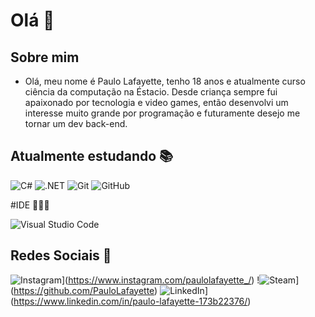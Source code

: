 # Olá 👋

## Sobre mim
- Olá, meu nome é Paulo Lafayette, tenho 18 anos e atualmente curso ciência da computação na Éstacio. Desde criança sempre fui apaixonado por tecnologia e video games, então desenvolvi um interesse muito grande por programação e futuramente desejo me tornar um dev back-end.

## Atualmente estudando 📚

![C#](https://img.shields.io/badge/C%23-239120?style=for-the-badge&logo=c-sharp&logoColor=white)
![.NET](https://img.shields.io/badge/.NET-512BD4?style=for-the-badge&logo=dotnet&logoColor=white)
![Git](https://img.shields.io/badge/Git-F05032?style=for-the-badge&logo=git&logoColor=white)
![GitHub](https://img.shields.io/badge/GitHub-181717?style=for-the-badge&logo=github&logoColor=white)

#IDE 👨🏻‍💻

![Visual Studio Code](https://img.shields.io/badge/Visual%20Studio%20Code-0078d7.svg?style=for-the-badge&logo=visual-studio-code&logoColor=white)

## Redes Sociais 💬

![Instagram](https://img.shields.io/badge/Instagram-%23E4405F.svg?style=for-the-badge&logo=Instagram&logoColor=white)](https://www.instagram.com/paulolafayette_/) !![Steam](https://img.shields.io/badge/steam-%23000000.svg?style=for-the-badge&logo=steam&logoColor=white)](https://github.com/PauloLafayette) ![LinkedIn](https://img.shields.io/badge/linkedin-%230077B5.svg?style=for-the-badge&logo=linkedin&logoColor=white)](https://www.linkedin.com/in/paulo-lafayette-173b22376/)
